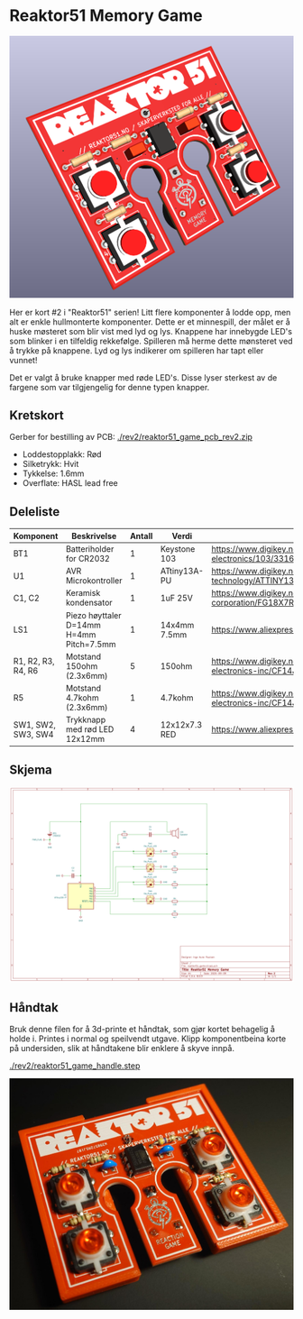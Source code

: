

# Reaktor51 Memory Game

![PCB](./rev2/reaktor51_game_front.png)

Her er kort #2 i "Reaktor51" serien! Litt flere komponenter å lodde opp, men alt er enkle hullmonterte komponenter. Dette er et minnespill, der målet er å huske møsteret som blir vist med lyd og lys. Knappene har innebygde LED's som blinker i en tilfeldig rekkefølge. Spilleren må herme dette mønsteret ved å trykke på knappene. Lyd og lys indikerer om spilleren har tapt eller vunnet!

Det er valgt å bruke knapper med røde LED's. Disse lyser sterkest av de fargene som var tilgjengelig for denne typen knapper.

## Kretskort

Gerber for bestilling av PCB:
[./rev2/reaktor51_game_pcb_rev2.zip](./rev2/reaktor51_game_pcb_rev2.zip)

 - Loddestopplakk: Rød
 - Silketrykk: Hvit
 - Tykkelse: 1.6mm
 - Overflate: HASL lead free

## Deleliste

| Komponent | Beskrivelse                              | Antall   | Verdi           | Link   |
|-|-|-|-|-|
| BT1       | Batteriholder for CR2032                 | 1        | Keystone 103    | https://www.digikey.no/en/products/detail/keystone-electronics/103/331620       | 
| U1        | AVR Microkontroller                      | 1        | ATtiny13A-PU    | https://www.digikey.no/en/products/detail/microchip-technology/ATTINY13A-PU/1914671       | 
| C1, C2    | Keramisk kondensator                     | 1        | 1uF 25V         | https://www.digikey.no/en/products/detail/tdk-corporation/FG18X7R1E105KRT00/7326658      |
| LS1       | Piezo høyttaler D=14mm H=4mm Pitch=7.5mm | 1        | 14x4mm 7.5mm    | https://www.aliexpress.com/item/1005004932492920.html    |
| R1, R2, R3, R4, R6  | Motstand 150ohm (2.3x6mm)      | 5        | 150ohm          | https://www.digikey.no/en/products/detail/stackpole-electronics-inc/CF14JT150R/1741294    |
| R5        | Motstand 4.7kohm (2.3x6mm)               | 1        | 4.7kohm         | https://www.digikey.no/en/products/detail/stackpole-electronics-inc/CF14JT4K70/1741428    |
| SW1, SW2, SW3, SW4  | Trykknapp med rød LED 12x12mm  | 4        | 12x12x7.3 RED   | https://www.aliexpress.com/item/1005003507477622.html    |


## Skjema

![Skjema](./rev2/reaktor51_game_schematic.png)

## Håndtak

Bruk denne filen for å 3d-printe et håndtak, som gjør kortet behagelig å holde i. Printes i normal og speilvendt utgave. Klipp komponentbeina korte på undersiden, slik at håndtakene blir enklere å skyve innpå.

[./rev2/reaktor51_game_handle.step](./rev2/reaktor51_game_handle.step)

![PCB](./rev2/reaktor51_game.jpg)

